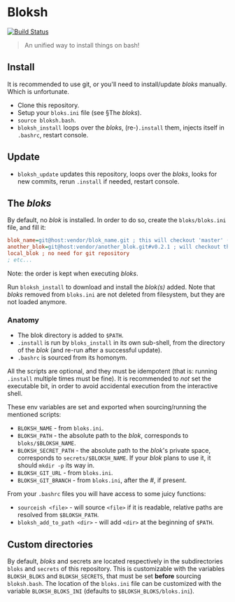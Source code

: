 # Bloksh

[![Build Status](https://travis-ci.org/bloksh/bloksh.svg)](https://travis-ci.org/bloksh/bloksh)

> An unified way to install things on bash!

## Install

It is recommended to use git, or you'll need to install/update _bloks_ manually. Which is unfortunate.

* Clone this repository.
* Setup your `bloks.ini` file (see §The _bloks_).
* `source bloksh.bash`.
* `bloksh_install` loops over the _bloks_, (re-)`.install` them, injects itself in `.bashrc`, restart console.

## Update

* `bloksh_update` updates this repository, loops over the _bloks_, looks for new commits, rerun `.install` if needed, restart console.

## The _bloks_

By default, no _blok_ is installed. In order to do so, create the `bloks/bloks.ini` file, and fill it:

```ini
blok_name=git@host:vendor/blok_name.git ; this will checkout 'master' (and not the default branch for the remote)
another_blok=git@host:vendor/another_blok.git#v0.2.1 ; will checkout this tag
local_blok ; no need for git repository
; etc...
```

Note: the order is kept when executing _bloks_.

Run `bloksh_install` to download and install the _blok(s)_ added. Note that _bloks_ removed from `bloks.ini` are not deleted from filesystem, but they are not loaded anymore.

### Anatomy

* The blok directory is added to `$PATH`.
* `.install` is run by `bloks_install` in its own sub-shell, from the directory of the _blok_ (and re-run after a successful update).
* `.bashrc` is sourced from its homonym.

All the scripts are optional, and they must be idempotent (that is: running `.install` multiple times must be fine).
It is recommended to _not_ set the executable bit, in order to avoid accidental execution from the interactive shell.

These env variables are set and exported when sourcing/running the mentioned scripts:

* `BLOKSH_NAME` - from `bloks.ini`.
* `BLOKSH_PATH` - the absolute path to the _blok_, corresponds to `bloks/$BLOKSH_NAME`.
* `BLOKSH_SECRET_PATH` - the absolute path to the _blok_'s private space, corresponds to `secrets/$BLOKSH_NAME`. If your _blok_ plans to use it, it should `mkdir -p` its way in.
* `BLOKSH_GIT_URL` - from `bloks.ini`.
* `BLOKSH_GIT_BRANCH` - from `bloks.ini`, after the #, if present.

From your `.bashrc` files you will have access to some juicy functions:

* `sourceish <file>` - will source `<file>` if it is readable, relative paths are resolved from `$BLOKSH_PATH`.
* `bloksh_add_to_path <dir>` - will add `<dir>` at the beginning of `$PATH`.

## Custom directories

By default, _bloks_ and secrets are located respectively in the subdirectories `bloks` and `secrets` of this repository.
This is customizable with the variables `BLOKSH_BLOKS` and `BLOKSH_SECRETS`, that must be set **before** sourcing `bloksh.bash`.
The location of the `bloks.ini` file can be customized with the variable `BLOKSH_BLOKS_INI` (defaults to `$BLOKSH_BLOKS/bloks.ini`).
